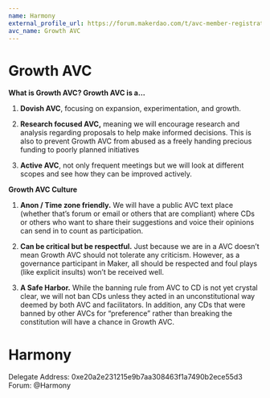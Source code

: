 ```yaml
---
name: Harmony
external_profile_url: https://forum.makerdao.com/t/avc-member-registration-submission-growth-avc/20308
avc_name: Growth AVC
---
```


# Growth AVC

**What is Growth AVC? Growth AVC is a…**

1. **Dovish AVC**, focusing on expansion, experimentation, and growth.

2. **Research focused AVC,** meaning we will encourage research and analysis regarding proposals to help make informed decisions. This is also to prevent Growth AVC from abused as a freely handing precious funding to poorly planned initiatives

3. **Active AVC**, not only frequent meetings but we will look at different scopes and see how they can be improved actively.

**Growth AVC Culture**

1. **Anon / Time zone friendly.** We will have a public AVC text place (whether that’s forum or email or others that are compliant) where CDs or others who want to share their suggestions and voice their opinions can send in to count as participation.

2. **Can be critical but be respectful.** Just because we are in a AVC doesn’t mean Growth AVC should not tolerate any criticism. However, as a governance participant in Maker, all should be respected and foul plays (like explicit insults) won’t be received well.

3. **A Safe Harbor.** While the banning rule from AVC to CD is not yet crystal clear, we will not ban CDs unless they acted in an unconstitutional way deemed by both AVC and facilitators. In addition, any CDs that were banned by other AVCs for “preference” rather than breaking the constitution will have a chance in Growth AVC.

# Harmony
Delegate Address: 0xe20a2e231215e9b7aa308463f1a7490b2ece55d3
Forum: @Harmony